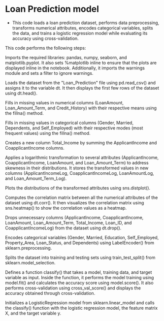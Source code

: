 # Loan Prediction model
- This code loads a loan prediction dataset, performs data preprocessing, transforms numerical attributes, encodes categorical variables, splits the data, and trains a logistic regression model while evaluating its accuracy using cross-validation.

This code performs the following steps:

Imports the required libraries: pandas, numpy, seaborn, and matplotlib.pyplot. It also sets %matplotlib inline to ensure that the plots are displayed inline in the notebook. Additionally, it imports the warnings module and sets a filter to ignore warnings.

Loads the dataset from the "Loan_Prediction" file using pd.read_csv() and assigns it to the variable dt. It then displays the first few rows of the dataset using dt.head().

Fills in missing values in numerical columns (LoanAmount, Loan_Amount_Term, and Credit_History) with their respective means using the fillna() method.

Fills in missing values in categorical columns (Gender, Married, Dependents, and Self_Employed) with their respective modes (most frequent values) using the fillna() method.

Creates a new column Total_Income by summing the ApplicantIncome and CoapplicantIncome columns.

Applies a logarithmic transformation to several attributes (ApplicantIncome, CoapplicantIncome, LoanAmount, and Loan_Amount_Term) to address skewness in their distributions. It stores the transformed values in new columns (ApplicantIncomeLog, CoapplicantIncomeLog, LoanAmountLog, and Loan_Amount_Term_Log).

Plots the distributions of the transformed attributes using sns.distplot().

Computes the correlation matrix between all the numerical attributes of the dataset using dt.corr(). It then visualizes the correlation matrix using sns.heatmap() to show the correlation values as a heatmap.

Drops unnecessary columns (ApplicantIncome, CoapplicantIncome, LoanAmount, Loan_Amount_Term, Total_Income, Loan_ID, and CoapplicantIncomeLog) from the dataset using dt.drop().

Encodes categorical variables (Gender, Married, Education, Self_Employed, Property_Area, Loan_Status, and Dependents) using LabelEncoder() from sklearn.preprocessing.

Splits the dataset into training and testing sets using train_test_split() from sklearn.model_selection.

Defines a function classify() that takes a model, training data, and target variable as input. Inside the function, it performs the model training using model.fit() and calculates the accuracy score using model.score(). It also performs cross-validation using cross_val_score() and displays the accuracy obtained through cross-validation.

Initializes a LogisticRegression model from sklearn.linear_model and calls the classify() function with the logistic regression model, the feature matrix X, and the target variable y.


